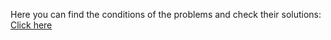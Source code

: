 Here you can find the conditions of the problems and check their solutions: <a href="https://judge.softuni.org/Contests/Practice/Index/4125#0">Click here</a>